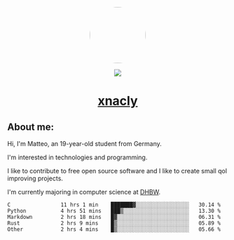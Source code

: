 <p align="center">
  <img style="border-radius: 100px" width="128" height="128" src="https://avatars.githubusercontent.com/u/47723417?v=4"/>
</p>
<p align="center">
  <img src="https://komarev.com/ghpvc/?username=xnacly&&style=flat-square"/>
</p>

<h1 align="center"><a href="https://xnacly.me/"> xnacly</a> </h1>

<h2> About me:</h2>

<p>Hi, I'm Matteo, an 19-year-old student from Germany. </p>
<p>I'm interested in technologies and programming.</p>
<p>I like to contribute to free open source software and I like to create small qol improving projects.</p>
<p>I'm currently majoring in computer science at <a href="https://www.dhbw.de/startseite">DHBW</a>.</p>

<!--START_SECTION:waka-->

```text
C                11 hrs 1 min    ███████▓░░░░░░░░░░░░░░░░░   30.14 %
Python           4 hrs 51 mins   ███▒░░░░░░░░░░░░░░░░░░░░░   13.30 %
Markdown         2 hrs 18 mins   █▓░░░░░░░░░░░░░░░░░░░░░░░   06.31 %
Rust             2 hrs 9 mins    █▒░░░░░░░░░░░░░░░░░░░░░░░   05.89 %
Other            2 hrs 4 mins    █▒░░░░░░░░░░░░░░░░░░░░░░░   05.66 %
```

<!--END_SECTION:waka-->

